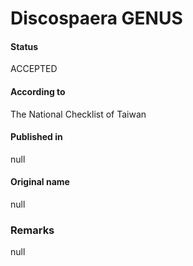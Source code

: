 Discospaera GENUS
=======

#### Status
ACCEPTED

#### According to
The National Checklist of Taiwan

#### Published in
null

#### Original name
null

### Remarks
null